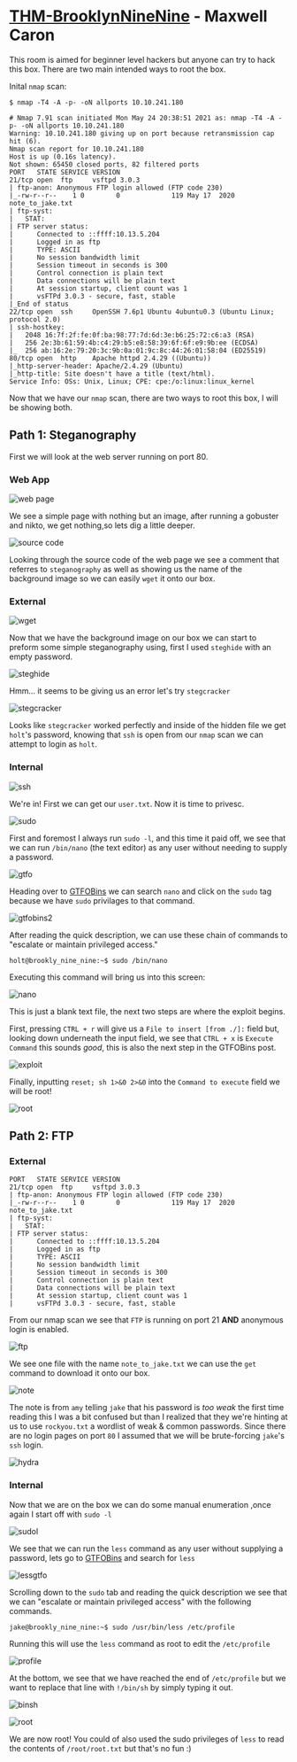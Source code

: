 # [THM-BrooklynNineNine](https://tryhackme.com/room/brooklynninenine) - Maxwell Caron
This room is aimed for beginner level hackers but anyone can try to hack this box. There are two main intended ways to root the box.

Inital `nmap` scan:
```
$ nmap -T4 -A -p- -oN allports 10.10.241.180

# Nmap 7.91 scan initiated Mon May 24 20:38:51 2021 as: nmap -T4 -A -p- -oN allports 10.10.241.180
Warning: 10.10.241.180 giving up on port because retransmission cap hit (6).
Nmap scan report for 10.10.241.180
Host is up (0.16s latency).
Not shown: 65450 closed ports, 82 filtered ports
PORT   STATE SERVICE VERSION
21/tcp open  ftp     vsftpd 3.0.3
| ftp-anon: Anonymous FTP login allowed (FTP code 230)
|_-rw-r--r--    1 0        0             119 May 17  2020 note_to_jake.txt
| ftp-syst: 
|   STAT: 
| FTP server status:
|      Connected to ::ffff:10.13.5.204
|      Logged in as ftp
|      TYPE: ASCII
|      No session bandwidth limit
|      Session timeout in seconds is 300
|      Control connection is plain text
|      Data connections will be plain text
|      At session startup, client count was 1
|      vsFTPd 3.0.3 - secure, fast, stable
|_End of status
22/tcp open  ssh     OpenSSH 7.6p1 Ubuntu 4ubuntu0.3 (Ubuntu Linux; protocol 2.0)
| ssh-hostkey: 
|   2048 16:7f:2f:fe:0f:ba:98:77:7d:6d:3e:b6:25:72:c6:a3 (RSA)
|   256 2e:3b:61:59:4b:c4:29:b5:e8:58:39:6f:6f:e9:9b:ee (ECDSA)
|_  256 ab:16:2e:79:20:3c:9b:0a:01:9c:8c:44:26:01:58:04 (ED25519)
80/tcp open  http    Apache httpd 2.4.29 ((Ubuntu))
|_http-server-header: Apache/2.4.29 (Ubuntu)
|_http-title: Site doesn't have a title (text/html).
Service Info: OSs: Unix, Linux; CPE: cpe:/o:linux:linux_kernel
```

Now that we have our `nmap` scan, there are two ways to root this box, I will be showing both. 

## Path 1: Steganography

First we will look at the web server running on port 80.

### Web App

![web page](https://i.imgur.com/EOcEGSW.jpg)

We see a simple page with nothing but an image, after running a gobuster and nikto, we get nothing,so lets dig a little deeper.

![source code](https://i.imgur.com/Z5FfceX.png)

Looking through the source code of the web page we see a comment that referres to `steganography` as well as showing us the name of the background image so we can easily `wget` it onto our box.

### External

![wget](https://i.imgur.com/ZEfXwub.png)

Now that we have the background image on our box we can start to preform some simple steganography using, first I used `steghide` with an empty password.

![steghide](https://i.imgur.com/7emlCLu.png)

Hmm... it seems to be giving us an error let's try `stegcracker`

![stegcracker](https://i.imgur.com/DiFqRPE.png)

Looks like `stegcracker` worked perfectly and inside of the hidden file we get `holt`'s password, knowing that `ssh` is open from our `nmap` scan we can attempt to login as `holt`.

### Internal

![ssh](https://i.imgur.com/QjD9oFV.png)

We're in! First we can get our `user.txt`. Now it is time to privesc.

![sudo](https://i.imgur.com/iRUyJvm.png)

First and foremost I always run `sudo -l`, and this time it paid off, we see that we can run `/bin/nano` (the text editor) as any user without needing to supply a password.

![gtfo](https://i.imgur.com/HhpBsJN.png)

Heading over to [GTFOBins](https://gtfobins.github.io/) we can search `nano` and click on the `sudo` tag because we have `sudo` privilages to that command.

![gtfobins2](https://i.imgur.com/f5FeugI.png)

After reading the quick description, we can use these chain of commands to "escalate or maintain privileged access."

```
holt@brookly_nine_nine:~$ sudo /bin/nano
```

Executing this command will bring us into this screen:

![nano](https://i.imgur.com/KwoV6pj.png)

This is just a blank text file, the next two steps are where the exploit begins.

First, pressing `CTRL + r` will give us a `File to insert [from ./]:` field but, looking down underneath the input field, we see that `CTRL + x` is `Execute Command` this sounds *good*, this is also the next step in the GTFOBins post. 

![exploit](https://i.imgur.com/Gux1R7Q.png)

Finally, inputting `reset; sh 1>&0 2>&0` into the `Command to execute` field we will be root!

![root](https://i.imgur.com/3B2q6dP.png)

## Path 2: FTP

### External

```
PORT   STATE SERVICE VERSION
21/tcp open  ftp     vsftpd 3.0.3
| ftp-anon: Anonymous FTP login allowed (FTP code 230)
|_-rw-r--r--    1 0        0             119 May 17  2020 note_to_jake.txt
| ftp-syst: 
|   STAT: 
| FTP server status:
|      Connected to ::ffff:10.13.5.204
|      Logged in as ftp
|      TYPE: ASCII
|      No session bandwidth limit
|      Session timeout in seconds is 300
|      Control connection is plain text
|      Data connections will be plain text
|      At session startup, client count was 1
|      vsFTPd 3.0.3 - secure, fast, stable
```

From our nmap scan we see that `FTP` is running on port 21 **AND** anonymous login is enabled.

![ftp](https://i.imgur.com/Ofb60XQ.png)

We see one file with the name `note_to_jake.txt` we can use the `get` command to download it onto our box. 

![note](https://i.imgur.com/xJF1wnN.png)

The note is from `amy` telling `jake` that his password is *too weak* the first time reading this I was a bit confused but than I realized that they we're hinting at us to use `rockyou.txt` a wordlist of weak & common passwords. Since there are no login pages on port `80` I assumed that we will be brute-forcing `jake`'s `ssh` login.

![hydra](https://i.imgur.com/JeQpPQj.png)

### Internal

Now that we are on the box we can do some manual enumeration ,once again I start off with `sudo -l`

![sudol](https://i.imgur.com/jcqawRf.png)

We see that we can run the `less` command as any user without supplying a password, lets go to [GTFOBins](https://gtfobins.github.io/) and search for `less`

![lessgtfo](https://i.imgur.com/ef0pMMd.png)

Scrolling down to the `sudo` tab and reading the quick description we see that we can "escalate or maintain privileged access" with the following commands.

```
jake@brookly_nine_nine:~$ sudo /usr/bin/less /etc/profile
```

Running this will use the `less` command as root to edit the `/etc/profile` 

![profile](https://i.imgur.com/SEX7qd4.png)

At the bottom, we see that we have reached the end of `/etc/profile` but we want to replace that line with `!/bin/sh` by simply typing it out.

![binsh](https://i.imgur.com/yw3jy7y.png)

![root](https://i.imgur.com/NZKVBwz.png)

We are now root! You could of also used the sudo privileges of `less` to read the contents of `/root/root.txt` but that's no fun :) 
